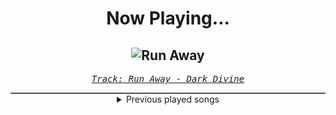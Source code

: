 <div align="center"> 
<h1>Now Playing...</h1>

![Run Away](https://i.scdn.co/image/ab67616d00001e02ce3e49a9d2ef8355d3358e1d)
--
_<samp><a href="https://open.spotify.com/track/68E7GZp3O8kUUykesNNzD6">Track: Run Away - Dark Divine</a></samp>_

<div style="border: 1px #4B5054 solid"></div>
<details>
  <summary>
    Previous played songs
  </summary>
  <table>
    <thead>
      <tr>
        <th>
          Artist
        </th>
        <th>
          Song
        </th>
        <th>
          Link
        </th>
      </tr>
    </thead>
    <tbody>
      <tr><td>Dark Divine</td><td>Run Away</td><td><a href="https://open.spotify.com/track/68E7GZp3O8kUUykesNNzD6">https://open.spotify.com/track/68E7GZp3O8kUUykesNNzD6</a></td></tr><tr><td>Dark Divine</td><td>The Fear</td><td><a href="https://open.spotify.com/track/7gKbsy59ExM6Js4FnfR6wE">https://open.spotify.com/track/7gKbsy59ExM6Js4FnfR6wE</a></td></tr><tr><td>Orbit Culture</td><td>Vultures of North</td><td><a href="https://open.spotify.com/track/7EtQ5CqjSRgItuTYXeEtc9">https://open.spotify.com/track/7EtQ5CqjSRgItuTYXeEtc9</a></td></tr><tr><td>Halocene</td><td>Unholy</td><td><a href="https://open.spotify.com/track/2UpTMomuMRLktikLrPFSYw">https://open.spotify.com/track/2UpTMomuMRLktikLrPFSYw</a></td></tr><tr><td>Halocene</td><td>Unholy</td><td><a href="https://open.spotify.com/track/2UpTMomuMRLktikLrPFSYw">https://open.spotify.com/track/2UpTMomuMRLktikLrPFSYw</a></td></tr><tr><td>Halocene</td><td>Unholy</td><td><a href="https://open.spotify.com/track/2UpTMomuMRLktikLrPFSYw">https://open.spotify.com/track/2UpTMomuMRLktikLrPFSYw</a></td></tr><tr><td>Halocene</td><td>Unholy</td><td><a href="https://open.spotify.com/track/2UpTMomuMRLktikLrPFSYw">https://open.spotify.com/track/2UpTMomuMRLktikLrPFSYw</a></td></tr><tr><td>Halocene</td><td>Unholy</td><td><a href="https://open.spotify.com/track/2UpTMomuMRLktikLrPFSYw">https://open.spotify.com/track/2UpTMomuMRLktikLrPFSYw</a></td></tr><tr><td>Halocene</td><td>Unholy</td><td><a href="https://open.spotify.com/track/2UpTMomuMRLktikLrPFSYw">https://open.spotify.com/track/2UpTMomuMRLktikLrPFSYw</a></td></tr><tr><td>Halocene</td><td>Unholy</td><td><a href="https://open.spotify.com/track/2UpTMomuMRLktikLrPFSYw">https://open.spotify.com/track/2UpTMomuMRLktikLrPFSYw</a></td></tr><tr><td>Yellow Claw</td><td>DJ Turn It Up</td><td><a href="https://open.spotify.com/track/1ivuWgxFQb2xzxVNSlB1hF">https://open.spotify.com/track/1ivuWgxFQb2xzxVNSlB1hF</a></td></tr><tr><td>Yellow Claw</td><td>DJ Turn It Up</td><td><a href="https://open.spotify.com/track/1ivuWgxFQb2xzxVNSlB1hF">https://open.spotify.com/track/1ivuWgxFQb2xzxVNSlB1hF</a></td></tr><tr><td>Black Veil Brides</td><td>Saviour II</td><td><a href="https://open.spotify.com/track/1hEogsBV8Ern5L994UMQPi">https://open.spotify.com/track/1hEogsBV8Ern5L994UMQPi</a></td></tr><tr><td>Black Veil Brides</td><td>Better Angels</td><td><a href="https://open.spotify.com/track/2Qop3hbL50NCNHC16jq5Gi">https://open.spotify.com/track/2Qop3hbL50NCNHC16jq5Gi</a></td></tr><tr><td>Black Veil Brides</td><td>Better Angels</td><td><a href="https://open.spotify.com/track/2Qop3hbL50NCNHC16jq5Gi">https://open.spotify.com/track/2Qop3hbL50NCNHC16jq5Gi</a></td></tr><tr><td>Black Veil Brides</td><td>The Revival</td><td><a href="https://open.spotify.com/track/1BjBsQw3FmDGu5mm5jYTDD">https://open.spotify.com/track/1BjBsQw3FmDGu5mm5jYTDD</a></td></tr><tr><td>Black Veil Brides</td><td>Devil</td><td><a href="https://open.spotify.com/track/6REIaFxddyAZI2MjmlSHOW">https://open.spotify.com/track/6REIaFxddyAZI2MjmlSHOW</a></td></tr><tr><td>Amaranthe</td><td>Find Life</td><td><a href="https://open.spotify.com/track/0GJfvZyqNIzNC47NZh5O5u">https://open.spotify.com/track/0GJfvZyqNIzNC47NZh5O5u</a></td></tr><tr><td>Amaranthe</td><td>Find Life</td><td><a href="https://open.spotify.com/track/0GJfvZyqNIzNC47NZh5O5u">https://open.spotify.com/track/0GJfvZyqNIzNC47NZh5O5u</a></td></tr><tr><td>Amaranthe</td><td>Find Life</td><td><a href="https://open.spotify.com/track/0GJfvZyqNIzNC47NZh5O5u">https://open.spotify.com/track/0GJfvZyqNIzNC47NZh5O5u</a></td></tr>
    </tbody>
  </table>
</details>

</div>
